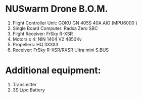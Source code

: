 # NUSwarm Drone B.O.M.
1. Flight Controller Unit: GOKU GN 405S 40A AIO (MPU6000 )
2. Single Board Computer: Radxa Zero SBC
3. Flight Receiver: FrSky R-XSR
4. Motors x 4: NIN 1404 V2 4850Kv
5. Propellers: HQ 3X3X3
6. Receiver: FrSky R-XSR/RXSR Ultra mini S.BUS

# Additional equipment:
1. Transmitter
2. 3S Lipo Battery